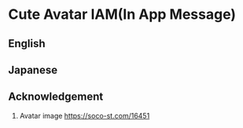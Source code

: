 # Cute Avatar IAM(In App Message)

## English



## Japanese


## Acknowledgement
1. Avatar image
https://soco-st.com/16451


